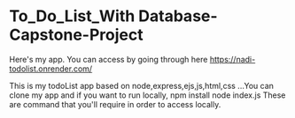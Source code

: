 # To_Do_List_With Database-Capstone-Project
Here's my app. You can access by going through here https://nadi-todolist.onrender.com/

This is my todoList app based on node,express,ejs,js,html,css ...You can clone my app and if you want to run locally, 
npm install 
node index.js
These are command that you'll require in order to access locally.

